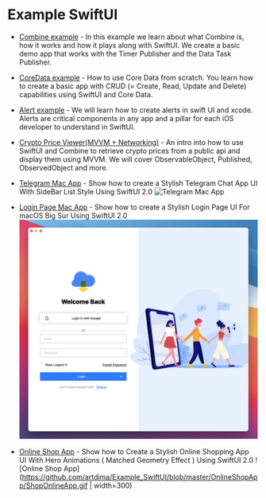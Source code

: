 # Example SwiftUI

* [Combine example](https://github.com/artdima/Example_SwiftUI/tree/master/TestingCombine) - In this example we learn about what Combine is, how it works and how it plays along with SwiftUI. We create a basic demo app that works with the Timer Publisher and the Data Task Publisher.

* [CoreData example](https://github.com/artdima/Example_SwiftUI/tree/master/CoreDataExample) - How to use Core Data from scratch. You learn how to create a basic app with CRUD (= Create, Read, Update and Delete) capabilities using SwiftUI and Core Data.

* [Alert example](https://github.com/artdima/Example_SwiftUI/tree/master/AlertsExample) - We will learn how to create alerts in swift UI and xcode. Alerts are critical components in any app and a pillar for each iOS developer to understand in SwiftUI.

* [Crypto Price Viewer(MVVM + Networking)](https://github.com/artdima/Example_SwiftUI/tree/master/CryptoPriceViewer) - An intro into how to use SwiftUI and Combine to retrieve crypto prices from a public api and display them using MVVM. We will cover ObservableObject, Published, ObservedObject and more.

* [Telegram Mac App](https://github.com/artdima/Example_SwiftUI/tree/master/TelegramMacApp) - Show how to create a Stylish Telegram Chat App UI With SideBar List Style Using SwiftUI 2.0 
![Telegram Mac App](https://github.com/artdima/Example_SwiftUI/blob/master/TelegramMacApp/TelegramApp.gif?raw=true)

* [Login Page Mac App](https://github.com/artdima/Example_SwiftUI/tree/master/LoginPageMacApp) - Show how to create a Stylish Login Page UI For macOS Big Sur Using SwiftUI 2.0
![Login Page](https://github.com/artdima/Example_SwiftUI/blob/master/LoginPageMacApp/LoginPage.png)

* [Online Shop App]() - Show how to Create a Stylish Online Shopping App UI With Hero Animations ( Matched Geometry Effect ) Using SwiftUI 2.0
![Online Shop App](https://github.com/artdima/Example_SwiftUI/blob/master/OnlineShopApp/ShopOnlineApp.gif  | width=300)

